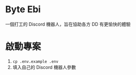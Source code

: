 # Byte Ebi
一個打工的 Discord 機器人，旨在協助各方 DD 有更愉快的體驗

# 啟動專案
1. `cp .env.example .env`
2. 填入自己的 Discord 機器人參數